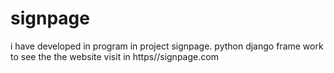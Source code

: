 # signpage
i have developed in program in project signpage. python django frame work  to see the the website visit in https//signpage.com 
